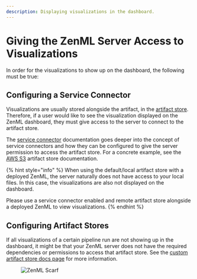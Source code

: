 ```yaml
---
description: Displaying visualizations in the dashboard.
---
```


# Giving the ZenML Server Access to Visualizations

In order for the visualizations to show up on the dashboard, the following must be true:

## Configuring a Service Connector

Visualizations are usually stored alongside the artifact, in the [artifact store](https://docs.zenml.io/stacks/artifact-stores). Therefore, if a user would like to see the visualization displayed on the ZenML dashboard, they must give access to the server to connect to the artifact store.

The [service connector](../../infrastructure-deployment/auth-management/README.md) documentation goes deeper into the concept of service connectors and how they can be configured to give the server permission to access the artifact store. For a concrete example, see the [AWS S3](https://docs.zenml.io/stacks/artifact-stores/s3) artifact store documentation.

{% hint style="info" %}
When using the default/local artifact store with a deployed ZenML, the server naturally does not have access to your local files. In this case, the visualizations are also not displayed on the dashboard.

Please use a service connector enabled and remote artifact store alongside a deployed ZenML to view visualizations.
{% endhint %}

## Configuring Artifact Stores

If all visualizations of a certain pipeline run are not showing up in the dashboard, it might be that your ZenML server does not have the required dependencies or permissions to access that artifact store. See the [custom artifact store docs page](https://docs.zenml.io/stacks/artifact-stores/custom#enabling-artifact-visualizations-with-custom-artifact-stores) for more information.

<figure><img src="https://static.scarf.sh/a.png?x-pxid=f0b4f458-0a54-4fcd-aa95-d5ee424815bc" alt="ZenML Scarf"><figcaption></figcaption></figure>
